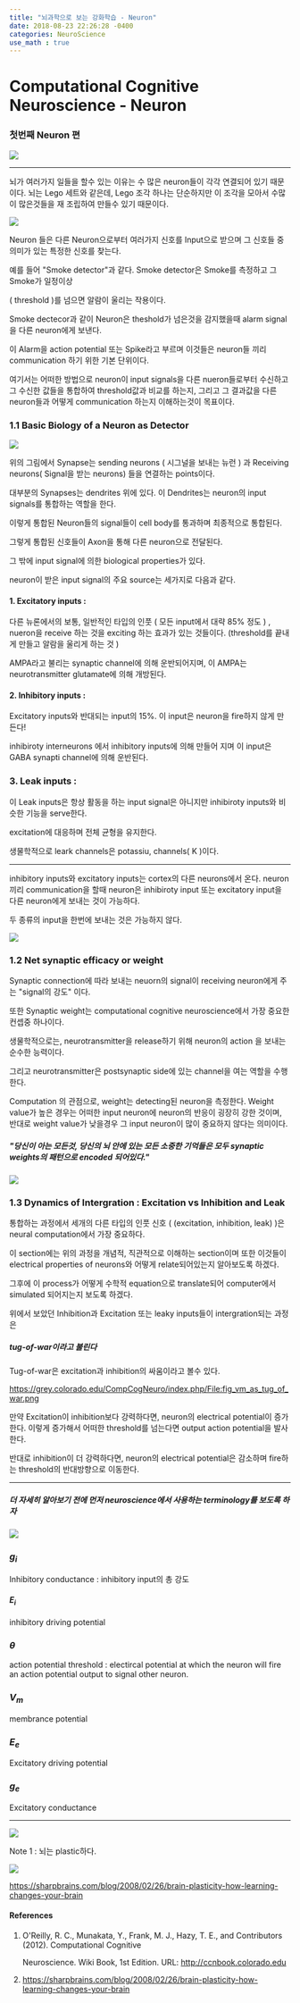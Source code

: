 ```yaml
---
title: "뇌과학으로 보는 강화학습 - Neuron"
date: 2018-08-23 22:26:28 -0400
categories: NeuroScience
use_math : true
---
```




# Computational Cognitive Neuroscience - Neuron 

### 첫번째 Neuron 편 





<img src="https://www.dropbox.com/s/lvjrfnyarzcm6rv/Screenshot%202018-08-19%2020.35.47.png?raw=1">



---



뇌가 여러가지 일들을 할수 있는 이유는 수 많은 neuron들이 각각 연결되어 있기 때문이다. 
 뇌는 Lego 세트와 같은데, Lego 조각 하나는 단순하지만 이 조각을 모아서 수많이 많은것들을 재 조립하여 만들수 있기 때문이다. 



<img src="https://www.dropbox.com/s/tfzhw3zrw8sk264/Screenshot%202018-08-19%2021.23.38.png?raw=1">





Neuron 들은 다른 Neuron으로부터 여러가지 신호를 Input으로 받으며 그 신호들 중 의미가 있는 특정한 신호를 찾는다. 



예를 들어 "Smoke detector"과 같다.  Smoke detector은 Smoke를 측정하고 그 Smoke가 일정이상 

( threshold )를 넘으면 알람이 울리는 작용이다. 

Smoke dectecor과 같이 Neuron은 theshold가 넘은것을 감지했을때 alarm signal을 다른 neuron에게 보낸다. 

이 Alarm을 action potential 또는 Spike라고 부르며 이것들은 neuron들 끼리 communication 하기 위한 기본 단위이다. 



여기서는 어떠한 방법으로 neuron이 input signals을 다른 nueron들로부터 수신하고 그 수신한 값들을 통합하여 threshold값과 비교를 하는지, 그리고 그 결과값을 다른 neuron들과 어떻게 communication 하는지 이해하는것이 목표이다. 





### 1.1 Basic Biology of a Neuron as Detector



<img src="https://www.dropbox.com/s/28xsg6q7atd5zg7/Screenshot%202018-08-19%2022.38.48.png?raw=1">



위의 그림에서 Synapse는 sending neurons ( 시그널을 보내는 뉴런 ) 과 Receiving neurons( Signal을 받는 neurons) 들을 연결하는 points이다. 



대부분의 Synapses는 dendrites 위에 있다. 이 Dendrites는 neuron의  input signals를 통합하는 역할을 한다.



이렇게 통합된 Neuron들의 signal들이 cell body를 통과하며 최종적으로 통합된다. 



그렇게 통합된 신호들이 Axon을 통해 다른 neuron으로 전달된다. 



그 밖에 input signal에 의한 biological properties가 있다.

neuron이 받은 input signal의 주요 source는 세가지로 다음과 같다. 



#### 1. Excitatory inputs : 

다른 뉴론에서의 보통, 일반적인 타입의 인풋 ( 모든 input에서 대략 85% 정도 ) , nueron을 receive 하는 것을 exciting 하는 효과가 있는 것들이다. (threshold를 끝내게 만들고 알람을 울리게 하는 것 ) 

AMPA라고 불리는 synaptic channel에 의해 운반되어지며, 이 AMPA는 neurotransmitter glutamate에 의해 개방된다. 



#### 2. Inhibitory inputs : 

Excitatory inputs와 반대되는 input의 15%. 이 input은 neuron을 fire하지 않게 만든다! 



inhibiroty interneurons 에서 inhibitory inputs에 의해 만들어 지며 이 input은 GABA synapti channel에 의해 운반된다. 



### 3. Leak inputs : 

이 Leak inputs은 항상 활동을 하는 input signal은 아니지만 inhibiroty inputs와 비슷한 기능을 serve한다. 

excitation에 대응하며 전체 균형을 유지한다. 

생물학적으로 leark channels은 potassiu, channels( K )이다. 

---

inhibitory inputs와 excitatory inputs는 cortex의 다른 neurons에서 온다. neuron 끼리 communication을 할때 neuron은 inhibiroty input 또는 excitatory input을 다른 neuron에게 보내는 것이 가능하다. 

두 종류의 input을 한번에 보내는 것은 가능하지 않다. 









<img src="https://www.dropbox.com/s/uyrvjvekqmfpsn2/Screenshot%202018-08-20%2000.31.37.png?raw=1">







### 1.2 Net synaptic efficacy or weight

 

Synaptic connection에 따라 보내는 neuorn의 signal이 receiving neuron에게 주는 "signal의 강도" 이다.



또한 Synaptic weight는 computational cognitive neuroscience에서 가장 중요한 컨셉중 하나이다. 

생물학적으로는, neurotransmitter을 release하기 위해 neuron의 action 을 보내는  순수한 능력이다. 

그리고 neurotransmitter은 postsynaptic side에 있는  channel을 여는 역할을 수행한다. 

Computation 의 관점으로, weight는 detecting된 neuron을 측정한다. Weight value가 높은 경우는 어떠한 input neuron에 neuron의 반응이 굉장히 강한 것이며, 반대로 weight value가 낮을경우 그 input neuron이 많이 중요하지 않다는 의미이다. 



##### "당신이 아는 모든것, 당신의 뇌 안에 있는 모든 소중한 기억들은 모두 synaptic weights의 패턴으로 encoded 되어있다."





<img src="https://www.dropbox.com/s/eq9k7l58360ps0e/Screenshot%202018-08-20%2004.56.41.png?raw=1">





### 1.3 Dynamics of Intergration : Excitation vs Inhibition and Leak

통합하는 과정에서 세개의 다른 타입의 인풋 신호 ( (excitation, inhibition, leak) )은 neural computation에서 가장 중요하다.

이 section에는 위의 과정을 개념적, 직관적으로 이해하는 section이며 또한 이것들이 electrical properties of neurons와 어떻게 relate되어있는지 알아보도록 하겠다. 

그후에 이 process가 어떻게 수학적 equation으로 translate되어 computer에서 simulated 되어지는지 보도록 하겠다. 

위에서 보았던 Inhibition과 Excitation 또는 leaky inputs들이 intergration되는 과정은 

##### tug-of-war이라고 불린다

Tug-of-war은 excitation과 inhibition의 싸움이라고 볼수 있다.

https://grey.colorado.edu/CompCogNeuro/index.php/File:fig_vm_as_tug_of_war.png



만약 Excitation이 inhibition보다 강력하다면, neuron의 electrical potential이 증가한다. 이렇게 증가해서 어떠한 threshold를 넘는다면 output action potential을 발사한다. 

반대로 inhibition이 더 강력하다면, neuron의 electrical potential은 감소하며 fire하는 threshold의 반대방향으로 이동한다. 

---

#####  더 자세히 알아보기 전에 먼저 neuroscience에서 사용하는 terminology를 보도록 하자 





<img src="https://www.dropbox.com/s/v47szwp1p6virw8/Screenshot%202018-08-22%2004.40.50.png?raw=1">



### $g_i$ 

Inhibitory conductance : inhibitory input의 총 강도 



####  $E_i$

inhibitory driving potential



### $\theta$

action potential threshold : electircal potential at which the neuron will fire an action potential output to signal other neuron. 



### $V_m$

membrance potential 



### $E_e$

Excitatory driving potential 



### $g_e$

Excitatory conductance 





---

<img src="https://www.dropbox.com/s/y8hlx5tvr8awiyz/Screenshot%202018-08-22%2004.45.25.png?raw=1">

















Note 1 : 뇌는 plastic하다. 

<img src="https://www.dropbox.com/s/pdh8mvmigio7u79/Screenshot%202018-08-19%2020.28.00.png?raw=1">














https://sharpbrains.com/blog/2008/02/26/brain-plasticity-how-learning-changes-your-brain





#### References

 

1. O'Reilly, R. C., Munakata, Y., Frank, M. J., Hazy, T. E., and Contributors (2012). Computational Cognitive 

   Neuroscience. Wiki Book, 1st Edition. URL: http://ccnbook.colorado.edu 

2. https://sharpbrains.com/blog/2008/02/26/brain-plasticity-how-learning-changes-your-brain
